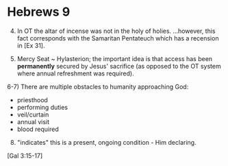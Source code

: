 # Hebrews 9

4) In OT the altar of incense was not in the holy of holies.
...however, this fact corresponds with the Samaritan Pentateuch which has a recension in [Ex 31].

5) Mercy Seat ~ Hylasterion; the important idea is that access has been **permanently** secured by Jesus' sacrifice (as opposed to the OT system where annual refreshment was required).

6-7) There are multiple obstacles to humanity approaching God:
- priesthood
- performing duties
- veil/curtain
- annual visit
- blood required

8) "indicates" this is a present, ongoing condition - Him declaring.


[Gal 3:15-17]
